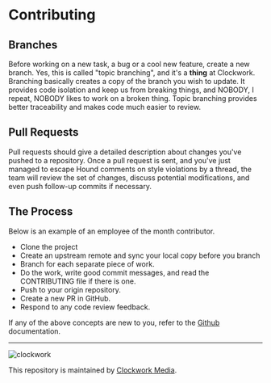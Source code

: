 # Contributing

## Branches

Before working on a new task, a bug or a cool new feature, create a new branch. 
Yes, this is called "topic branching", and it's a **thing** at Clockwork. 
Branching basically creates a copy of the branch you wish to update.
It provides code isolation and keep us from breaking things, and NOBODY, I repeat, 
NOBODY likes to work on a broken thing. Topic branching provides better traceability
and makes code much easier to review.

## Pull Requests

Pull requests should give a detailed description about changes you've pushed to a repository. 
Once a pull request is sent, and you've just managed to escape Hound comments on style violations by a thread, 
the team will review the set of changes, discuss potential modifications, and even push follow-up commits if necessary.

## The Process

Below is an example of an employee of the month contributor.

- Clone the project
- Create an upstream remote and sync your local copy before you branch
- Branch for each separate piece of work.
- Do the work, write good commit messages, and read the CONTRIBUTING file if there is one.
- Push to your origin repository.
- Create a new PR in GitHub.
- Respond to any code review feedback.

If any of the above concepts are new to you, refer to the [Github](https://help.github.com/categories/collaborating-with-issues-and-pull-requests/) documentation.

---

![clockwork](http://apps.clockworkmedia.co.za/github/assets/logos/logo.png)

This repository is maintained by [Clockwork Media](//www.clockworkmedia.co.za).
